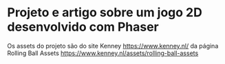 # Projeto e artigo sobre um jogo 2D desenvolvido com Phaser

Os assets do projeto são do site Kenney <https://www.kenney.nl/> da página Rolling Ball Assets <https://www.kenney.nl/assets/rolling-ball-assets>

